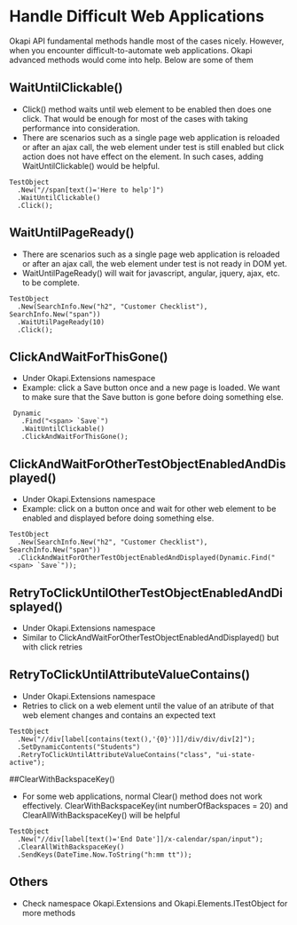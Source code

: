 # Handle Difficult Web Applications

Okapi API fundamental methods handle most of the cases nicely. However, when you encounter difficult-to-automate web applications. Okapi advanced methods would come into help.
Below are some of them

## WaitUntilClickable()
* Click() method waits until web element to be enabled then does one click. That would be enough for most of the cases with taking performance into consideration.
* There are scenarios such as a single page web application is reloaded or after an ajax call, the web element under test is still enabled but click action does not have effect on the element.
In such cases, adding WaitUntilClickable() would be helpful.

````
TestObject
  .New("//span[text()='Here to help']")
  .WaitUntilClickable()
  .Click();
````
## WaitUntilPageReady()
* There are scenarios such as a single page web application is reloaded or after an ajax call, the web element under test is not ready in DOM yet.
* WaitUntilPageReady() will wait for javascript, angular, jquery, ajax, etc. to be complete.

````
TestObject
  .New(SearchInfo.New("h2", "Customer Checklist"), SearchInfo.New("span"))
  .WaitUtilPageReady(10)
  .Click();
````
## ClickAndWaitForThisGone()
* Under Okapi.Extensions namespace
* Example: click a Save button once and a new page is loaded. We want to make sure that the Save button is gone before doing something else.

````
 Dynamic
   .Find("<span> `Save`")
   .WaitUntilClickable()
   .ClickAndWaitForThisGone();
````

## ClickAndWaitForOtherTestObjectEnabledAndDisplayed()
* Under Okapi.Extensions namespace
* Example: click on a button once and wait for other web element to be enabled and displayed before doing something else.

````
TestObject
  .New(SearchInfo.New("h2", "Customer Checklist"), SearchInfo.New("span"))
  .ClickAndWaitForOtherTestObjectEnabledAndDisplayed(Dynamic.Find("<span> `Save`"));
````

## RetryToClickUntilOtherTestObjectEnabledAndDisplayed()
* Under Okapi.Extensions namespace
* Similar to ClickAndWaitForOtherTestObjectEnabledAndDisplayed() but with click retries

## RetryToClickUntilAttributeValueContains()
* Under Okapi.Extensions namespace
* Retries to click on a web element until the value of an atribute of that web element changes and contains an expected text

````
TestObject
  .New("//div[label[contains(text(),'{0}')]]/div/div/div[2]");
  .SetDynamicContents("Students")
  .RetryToClickUntilAttributeValueContains("class", "ui-state-active");
````

##ClearWithBackspaceKey()
* For some web applications, normal Clear() method does not work effectively. ClearWithBackspaceKey(int numberOfBackspaces = 20) and ClearAllWithBackspaceKey() will be helpful

````
TestObject
  .New("//div[label[text()='End Date']]/x-calendar/span/input");
  .ClearAllWithBackspaceKey()
  .SendKeys(DateTime.Now.ToString("h:mm tt"));
````

## Others
- Check namespace Okapi.Extensions and Okapi.Elements.ITestObject for more methods
